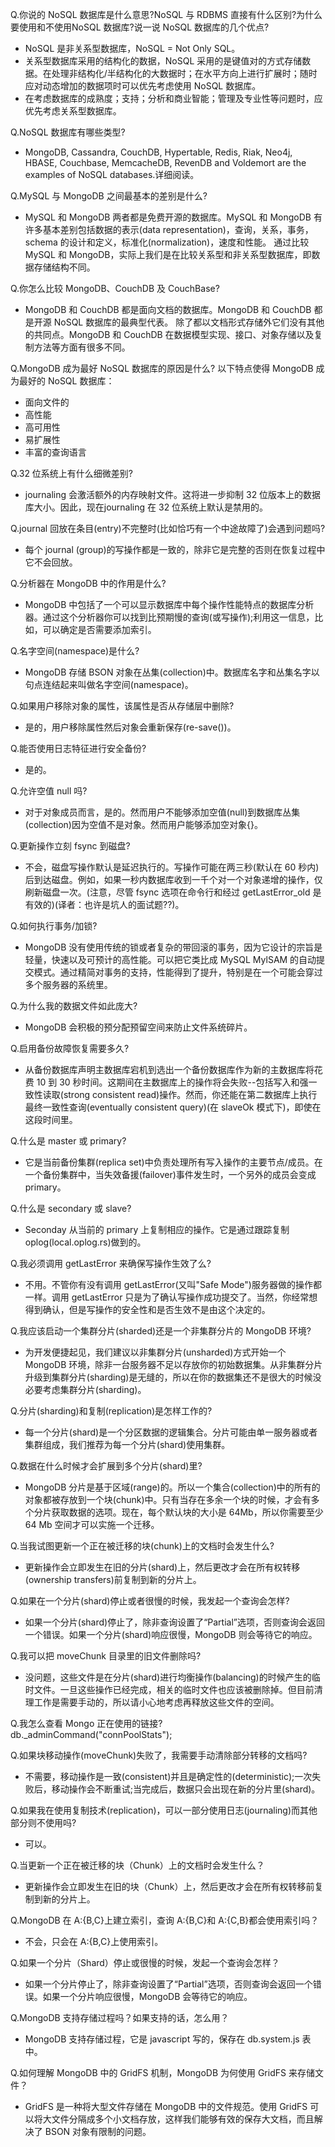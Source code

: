 
Q.你说的 NoSQL 数据库是什么意思?NoSQL 与 RDBMS 直接有什么区别?为什么要使用和不使用NoSQL 数据库?说一说 NoSQL 数据库的几个优点?
* NoSQL 是非关系型数据库，NoSQL = Not Only SQL。
* 关系型数据库采用的结构化的数据，NoSQL 采用的是键值对的方式存储数据。在处理非结构化/半结构化的大数据时；在水平方向上进行扩展时；随时应对动态增加的数据项时可以优先考虑使用 NoSQL 数据库。
* 在考虑数据库的成熟度；支持；分析和商业智能；管理及专业性等问题时，应优先考虑关系型数据库。

Q.NoSQL 数据库有哪些类型?
* MongoDB, Cassandra, CouchDB, Hypertable, Redis, Riak, Neo4j, HBASE, Couchbase,
MemcacheDB, RevenDB and Voldemort are the examples of NoSQL databases.详细阅读。

Q.MySQL 与 MongoDB 之间最基本的差别是什么?
* MySQL 和 MongoDB 两者都是免费开源的数据库。MySQL 和 MongoDB 有许多基本差别包括数据的表示(data  representation)，查询，关系，事务，schema 的设计和定义，标准化(normalization)，速度和性能。
通过比较 MySQL 和 MongoDB，实际上我们是在比较关系型和非关系型数据库，即数据存储结构不同。


Q.你怎么比较 MongoDB、CouchDB 及 CouchBase?
* MongoDB 和 CouchDB 都是面向文档的数据库。MongoDB 和 CouchDB 都是开源 NoSQL 数据库的最典型代表。 除了都以文档形式存储外它们没有其他的共同点。MongoDB 和 CouchDB 在数据模型实现、接口、对象存储以及复制方法等方面有很多不同。


Q.MongoDB 成为最好 NoSQL 数据库的原因是什么?
以下特点使得 MongoDB 成为最好的 NoSQL 数据库：
* 面向文件的
* 高性能
* 高可用性
* 易扩展性
* 丰富的查询语言

Q.32 位系统上有什么细微差别?
* journaling 会激活额外的内存映射文件。这将进一步抑制 32 位版本上的数据库大小。因此，现在journaling 在 32 位系统上默认是禁用的。

Q.journal 回放在条目(entry)不完整时(比如恰巧有一个中途故障了)会遇到问题吗?
* 每个 journal (group)的写操作都是一致的，除非它是完整的否则在恢复过程中它不会回放。

Q.分析器在 MongoDB 中的作用是什么?
* MongoDB 中包括了一个可以显示数据库中每个操作性能特点的数据库分析器。通过这个分析器你可以找到比预期慢的查询(或写操作);利用这一信息，比如，可以确定是否需要添加索引。

Q.名字空间(namespace)是什么?
* MongoDB 存储 BSON 对象在丛集(collection)中。数据库名字和丛集名字以句点连结起来叫做名字空间(namespace)。

Q.如果用户移除对象的属性，该属性是否从存储层中删除?
* 是的，用户移除属性然后对象会重新保存(re-save())。

Q.能否使用日志特征进行安全备份?
* 是的。

Q.允许空值 null 吗?
* 对于对象成员而言，是的。然而用户不能够添加空值(null)到数据库丛集(collection)因为空值不是对象。然而用户能够添加空对象{}。

Q.更新操作立刻 fsync 到磁盘?
* 不会，磁盘写操作默认是延迟执行的。写操作可能在两三秒(默认在 60 秒内)后到达磁盘。例如，如果一秒内数据库收到一千个对一个对象递增的操作，仅刷新磁盘一次。(注意，尽管 fsync 选项在命令行和经过  getLastError_old 是有效的)(译者：也许是坑人的面试题??)。

Q.如何执行事务/加锁?
* MongoDB 没有使用传统的锁或者复杂的带回滚的事务，因为它设计的宗旨是轻量，快速以及可预计的高性能。可以把它类比成 MySQL MylSAM 的自动提交模式。通过精简对事务的支持，性能得到了提升，特别是在一个可能会穿过多个服务器的系统里。

Q.为什么我的数据文件如此庞大?
* MongoDB 会积极的预分配预留空间来防止文件系统碎片。

Q.启用备份故障恢复需要多久?
* 从备份数据库声明主数据库宕机到选出一个备份数据库作为新的主数据库将花费 10 到 30 秒时间。这期间在主数据库上的操作将会失败--包括写入和强一致性读取(strong consistent read)操作。然而，你还能在第二数据库上执行最终一致性查询(eventually consistent query)(在 slaveOk 模式下)，即使在这段时间里。

Q.什么是 master 或 primary?
* 它是当前备份集群(replica set)中负责处理所有写入操作的主要节点/成员。在一个备份集群中，当失效备援(failover)事件发生时，一个另外的成员会变成 primary。

Q.什么是 secondary 或 slave?
* Seconday 从当前的 primary 上复制相应的操作。它是通过跟踪复制 oplog(local.oplog.rs)做到的。

Q.我必须调用 getLastError 来确保写操作生效了么?
* 不用。不管你有没有调用 getLastError(又叫"Safe Mode")服务器做的操作都一样。调用 getLastError 只是为了确认写操作成功提交了。当然，你经常想得到确认，但是写操作的安全性和是否生效不是由这个决定的。

Q.我应该启动一个集群分片(sharded)还是一个非集群分片的 MongoDB 环境?
* 为开发便捷起见，我们建议以非集群分片(unsharded)方式开始一个 MongoDB 环境，除非一台服务器不足以存放你的初始数据集。从非集群分片升级到集群分片(sharding)是无缝的，所以在你的数据集还不是很大的时候没必要考虑集群分片(sharding)。

Q.分片(sharding)和复制(replication)是怎样工作的?
* 每一个分片(shard)是一个分区数据的逻辑集合。分片可能由单一服务器或者集群组成，我们推荐为每一个分片(shard)使用集群。

Q.数据在什么时候才会扩展到多个分片(shard)里?
* MongoDB 分片是基于区域(range)的。所以一个集合(collection)中的所有的对象都被存放到一个块(chunk)中。只有当存在多余一个块的时候，才会有多个分片获取数据的选项。现在，每个默认块的大小是 64Mb，所以你需要至少 64 Mb 空间才可以实施一个迁移。

Q.当我试图更新一个正在被迁移的块(chunk)上的文档时会发生什么?
* 更新操作会立即发生在旧的分片(shard)上，然后更改才会在所有权转移(ownership transfers)前复制到新的分片上。

Q.如果在一个分片(shard)停止或者很慢的时候，我发起一个查询会怎样?
* 如果一个分片(shard)停止了，除非查询设置了“Partial”选项，否则查询会返回一个错误。如果一个分片(shard)响应很慢，MongoDB 则会等待它的响应。

Q.我可以把 moveChunk 目录里的旧文件删除吗?
* 没问题，这些文件是在分片(shard)进行均衡操作(balancing)的时候产生的临时文件。一旦这些操作已经完成，相关的临时文件也应该被删除掉。但目前清理工作是需要手动的，所以请小心地考虑再释放这些文件的空间。

Q.我怎么查看 Mongo 正在使用的链接?
db._adminCommand("connPoolStats");

Q.如果块移动操作(moveChunk)失败了，我需要手动清除部分转移的文档吗?
* 不需要，移动操作是一致(consistent)并且是确定性的(deterministic);一次失败后，移动操作会不断重试;当完成后，数据只会出现在新的分片里(shard)。

Q.如果我在使用复制技术(replication)，可以一部分使用日志(journaling)而其他部分则不使用吗?
* 可以。

Q.当更新一个正在被迁移的块（Chunk）上的文档时会发生什么？
* 更新操作会立即发生在旧的块（Chunk）上，然后更改才会在所有权转移前复制到新的分片上。

Q.MongoDB 在 A:{B,C}上建立索引，查询 A:{B,C}和 A:{C,B}都会使用索引吗？
* 不会，只会在 A:{B,C}上使用索引。

Q.如果一个分片（Shard）停止或很慢的时候，发起一个查询会怎样？
* 如果一个分片停止了，除非查询设置了“Partial”选项，否则查询会返回一个错误。如果一个分片响应很慢，MongoDB 会等待它的响应。

Q.MongoDB 支持存储过程吗？如果支持的话，怎么用？
* MongoDB 支持存储过程，它是 javascript 写的，保存在 db.system.js 表中。

Q.如何理解 MongoDB 中的 GridFS 机制，MongoDB 为何使用 GridFS 来存储文件？
* GridFS 是一种将大型文件存储在 MongoDB 中的文件规范。使用 GridFS 可以将大文件分隔成多个小文档存放，这样我们能够有效的保存大文档，而且解决了 BSON 对象有限制的问题。